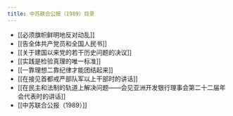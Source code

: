 ```yaml
---
title: 中苏联合公报（1989）目录
---
```

- [[必须旗帜鲜明地反对动乱]]
- [[告全体共产党员和全国人民书]]
- [[关于建国以来党的若干历史问题的决议]]
- [[实践是检验真理的唯一标准]]
- [[一靠理想二靠纪律才能团结起来]]
- [[在接见首都戒严部队军以上干部时的讲话]]
- [[在民主和法制的轨道上解决问题——会见亚洲开发银行理事会第二十二届年会代表时的讲话]]
- [[中苏联合公报（1989）]]
